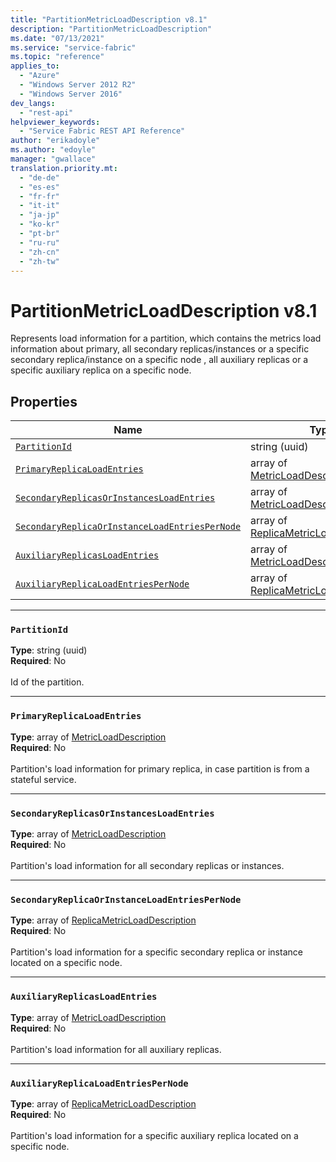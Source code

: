 ```yaml
---
title: "PartitionMetricLoadDescription v8.1"
description: "PartitionMetricLoadDescription"
ms.date: "07/13/2021"
ms.service: "service-fabric"
ms.topic: "reference"
applies_to: 
  - "Azure"
  - "Windows Server 2012 R2"
  - "Windows Server 2016"
dev_langs: 
  - "rest-api"
helpviewer_keywords: 
  - "Service Fabric REST API Reference"
author: "erikadoyle"
ms.author: "edoyle"
manager: "gwallace"
translation.priority.mt: 
  - "de-de"
  - "es-es"
  - "fr-fr"
  - "it-it"
  - "ja-jp"
  - "ko-kr"
  - "pt-br"
  - "ru-ru"
  - "zh-cn"
  - "zh-tw"
---
```

# PartitionMetricLoadDescription v8.1

Represents load information for a partition, which contains the metrics load information about primary, all secondary replicas/instances or a specific secondary replica/instance on a specific node , all auxiliary replicas or a specific auxiliary replica on a specific node.


## Properties
| Name | Type | Required |
| --- | --- | --- |
| [`PartitionId`](#partitionid) | string (uuid) | No |
| [`PrimaryReplicaLoadEntries`](#primaryreplicaloadentries) | array of [MetricLoadDescription](sfclient-model-metricloaddescription.md) | No |
| [`SecondaryReplicasOrInstancesLoadEntries`](#secondaryreplicasorinstancesloadentries) | array of [MetricLoadDescription](sfclient-model-metricloaddescription.md) | No |
| [`SecondaryReplicaOrInstanceLoadEntriesPerNode`](#secondaryreplicaorinstanceloadentriespernode) | array of [ReplicaMetricLoadDescription](sfclient-model-replicametricloaddescription.md) | No |
| [`AuxiliaryReplicasLoadEntries`](#auxiliaryreplicasloadentries) | array of [MetricLoadDescription](sfclient-model-metricloaddescription.md) | No |
| [`AuxiliaryReplicaLoadEntriesPerNode`](#auxiliaryreplicaloadentriespernode) | array of [ReplicaMetricLoadDescription](sfclient-model-replicametricloaddescription.md) | No |

____
### `PartitionId`
__Type__: string (uuid) <br/>
__Required__: No<br/>
<br/>
Id of the partition.

____
### `PrimaryReplicaLoadEntries`
__Type__: array of [MetricLoadDescription](sfclient-model-metricloaddescription.md) <br/>
__Required__: No<br/>
<br/>
Partition's load information for primary replica, in case partition is from a stateful service.


____
### `SecondaryReplicasOrInstancesLoadEntries`
__Type__: array of [MetricLoadDescription](sfclient-model-metricloaddescription.md) <br/>
__Required__: No<br/>
<br/>
Partition's load information for all secondary replicas or instances.


____
### `SecondaryReplicaOrInstanceLoadEntriesPerNode`
__Type__: array of [ReplicaMetricLoadDescription](sfclient-model-replicametricloaddescription.md) <br/>
__Required__: No<br/>
<br/>
Partition's load information for a specific secondary replica or instance located on a specific node.


____
### `AuxiliaryReplicasLoadEntries`
__Type__: array of [MetricLoadDescription](sfclient-model-metricloaddescription.md) <br/>
__Required__: No<br/>
<br/>
Partition's load information for all auxiliary replicas.


____
### `AuxiliaryReplicaLoadEntriesPerNode`
__Type__: array of [ReplicaMetricLoadDescription](sfclient-model-replicametricloaddescription.md) <br/>
__Required__: No<br/>
<br/>
Partition's load information for a specific auxiliary replica located on a specific node.


